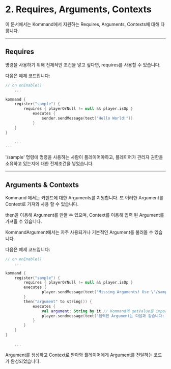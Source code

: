 # 2. Requires, Arguments, Contexts

이 문서에서는 Kommand에서 지원하는 Requires, Arguments, Contexts에 대해 다룹니다.

---

## Requires

명령을 사용하기 위해 전제적인 조건을 넣고 싶다면, requires를 사용할 수 있습니다.

다음은 예제 코드입니다:

```kotlin
// on onEnable()
    ...

kommand {
    register("sample") {
        requires { playerOrNull != null && player.isOp }
            executes {
                sender.sendMessage(text("Hello World!"))
            }
    }
}
    
    ...
---
```

'/sample' 명령에 명령을 사용하는 사람이 플레이어야하고, 플레이어가 관리자 권한을 소유하고 있는지에 대한 전제조건을 넣었습니다.

---

## Arguments & Contexts

Kommand 에서는 커맨드에 대한 Arguments를 지원합니다. 또 이러한 Argument를 Context로 가져와 사용 할 수 있습니다.

then을 이용해 Argument를 만들 수 있으며, Context를 이용해 입력 된 Argument를 가져올 수 있습니다. 

KommandArgument에서는 자주 사용되거나 기본적인 Argument를 불러올 수 있습니다.

다음은 예제 코드입니다:

```kotlin
// on onEnable()
    ...

kommand {
    register("sample") {
        requires { playerOrNull != null && player.isOp }
        executes {
                player.sendMessage(text("Missing Arguments! Use \"/sample argument\""))
        }
        then("argument" to string()) {
            executes {
                val argument: String by it // Kommand의 getValue를 import해야 사용할 수 있는 구문입니다.
                player.sendmessage(text("입력된 Argument는 다음과 같습니다: $argument"))
            }
        }
    }
}
    
    ...
```

Argument를 생성하고 Context로 받아와 플레이어에게 Argument를 전달하는 코드가 완성되었습니다.